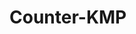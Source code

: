 # Counter-KMP
<!-- References
https://betterprogramming.pub/kotlin-multiplatform-how-to-create-an-app-for-android-desktop-and-web-with-kotlin-in-one-10bbb565f477
-->
